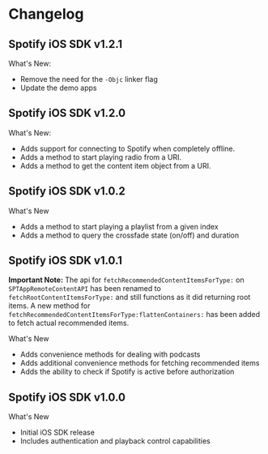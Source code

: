 # Changelog

## Spotify iOS SDK v1.2.1

What's New:

- Remove the need for the `-Objc` linker flag
- Update the demo apps

## Spotify iOS SDK v1.2.0

What's New:

- Adds support for connecting to Spotify when completely offline.
- Adds a method to start playing radio from a URI.
- Adds a method to get the content item object from a URI.

## Spotify iOS SDK v1.0.2

What's New

- Adds a method to start playing a playlist from a given index
- Adds a method to query the crossfade state (on/off) and duration

## Spotify iOS SDK v1.0.1

**Important Note:** The api for `fetchRecommendedContentItemsForType:` on `SPTAppRemoteContentAPI` has been renamed to `fetchRootContentItemsForType:` and still functions as it did returning root items. A new method for `fetchRecommendedContentItemsForType:flattenContainers:` has been added to fetch actual recommended items.

What's New

- Adds convenience methods for dealing with podcasts
- Adds additional convenience methods for fetching recommended items
- Adds the ability to check if Spotify is active before authorization

## Spotify iOS SDK v1.0.0

What's New

- Initial iOS SDK release
- Includes authentication and playback control capabilities
